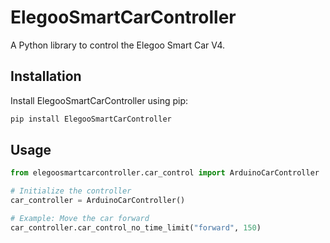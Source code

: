 
# ElegooSmartCarController

A Python library to control the Elegoo Smart Car V4.

## Installation

Install ElegooSmartCarController using pip:

```bash
pip install ElegooSmartCarController
```

## Usage

```python
from elegoosmartcarcontroller.car_control import ArduinoCarController

# Initialize the controller
car_controller = ArduinoCarController()

# Example: Move the car forward
car_controller.car_control_no_time_limit("forward", 150)
```
